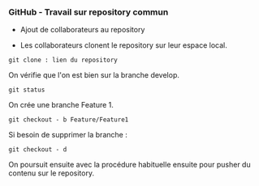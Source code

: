 ### GitHub - Travail sur repository commun

- Ajout de collaborateurs au repository

- Les collaborateurs clonent le repository sur leur espace local.

```shell
git clone : lien du repository
 ```
On vérifie que l'on est bien sur la branche develop.

 ```shell
git status
  ```

On crée une branche Feature 1.

  ```shell
git checkout - b Feature/Feature1
   ```

Si besoin de supprimer la branche :

```shell
git checkout - d
```

On poursuit ensuite avec la procédure habituelle ensuite pour pusher du contenu sur le repository.

